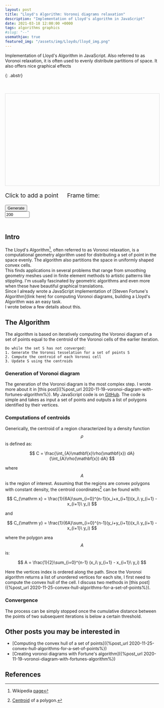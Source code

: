 ```yaml
---
layout: post
title: "Lloyd's Algorithm: Voronoi diagrams relaxation"
description: "Implementation of Lloyd's algorithm in JavaScript"
date: 2021-03-18 12:00:00 +0000
tags: algorithms graphics
#slug: "--"
usemathjax: true
featured_img: "/assets/img/Lloyds/lloyd_img.png"
---
```


Implementation of Lloyd's Algorithm in JavaScript. Also referred to as Voronoi relaxation, it is often used to evenly distribute partitions of space. It also offers nice graphical effects
<!-- excer -->
{: .abstr}

<div style="margin: 50px auto;">
    <svg style="min-width: 100%;height: 300px;border: 1px solid #dcdcdc;" xmlns="http://www.w3.org/2000/svg" id="svg_lloyd"></svg>
    <div class="row" style="font-size: 1.2rem;">
        <div class="four columns" >
        <p style="margin-bottom: 3px">Click to add a point</p>
        <p>Frame time:  <em id="timer"></em></p>
        </div>
        <!-- <div class="four columns"  style="text-align:center">  
        </div>  -->
        <!-- <div class="four columns">
            <input type="button" class="btn-control u-pull-right" id="clear" value="Clear">
        </div> -->
        <div class="four columns">
            <input type="button" class="btn-control u-pull-right" id="generate-btn" value="Generate">
        </div>
        <div class="four columns">
            <input type="text" class="u-pull-right" style="max-width: 80px;" id="generate-text" value="200">
        </div>
    </div>
    <script src="/assets/scripts/lloyds/Voronoi.js"></script>
    <script src="/assets/scripts/lloyds/graphics.js"></script>
    <script src="/assets/scripts/lloyds/main.js"></script>
</div>

## Intro
The Lloyd's Algorithm[^1], often referred to as Voronoi relaxation, is a computational geometry algorithm used for distributing a set of point in the space evenly. The algorithm also partitions the space in uniformly shaped convex cells.  
This finds applications in several problems that range from smoothing geometry meshes used in finite element methods to artistic patterns like stippling.
I'm usually fascinated by geometric algorithms and even more when these have beautiful graphical translations.   
Since I already wrote a JavaScript implementation of [Steven Fortune's Algorithm](link here) for computing Voronoi diagrams, building a Lloyd's Algorithm was an easy task.  
I wrote below a few details about this.

## The Algorithm
The algorithm is based on iteratively computing the Voronoi diagram of a set of points equal to the centroid of the Voronoi cells of the earlier iteration.

```
Do while the set S has not converged:
1. Generate the Voronoi tesselation for a set of points S
2. Compute the centroid of each Voronoi cell
3. Update S using the centroids
```

### Generation of Voronoi diagram
The generation of the Voronoi diagram is the most complex step. I wrote more about it in [this post]({%post_url 2020-11-19-voronoi-diagram-with-fortunes-algorithm%}). My JavaScript code is on [GitHub](https://github.com/ridoluc/Voronoi-Diagram).
The code is simple and takes as input a set of points and outputs a list of polygons identified by their vertices.

### Computations of centroids
Generically, the centroid of a region characterized by a density function $$\rho$$ is defined as:

$$
C = \frac{\int_{A}\mathbf{x}\rho(\mathbf{x}) dA}{\int_{A}\rho(\mathbf{x}) dA}
$$ 

where $$A$$ is the region of interest.
Assuming that the regions are convex polygons with constant density, the  centroid coordinates[^2] can be found with:

$$
C_{\mathrm x} = \frac{1}{6A}\sum_{i=0}^{n-1}(x_i+x_{i+1})(x_i\ y_{i+1} - x_{i+1}\ y_i)
$$

and

$$
C_{\mathrm y} = \frac{1}{6A}\sum_{i=0}^{n-1}(y_i+y_{i+1})(x_i\ y_{i+1} - x_{i+1}\ y_i)
$$

where the polygon area $$A$$ is:

$$
A = \frac{1}{2}\sum_{i=0}^{n-1} (x_i\ y_{i+1} - x_{i+1}\ y_i)
$$

Here the vertices index is ordered along the path.
Since the Voronoi algorithm returns a list of unordered vertices for each site, I first need to compute the convex hull of the cell.
I discuss two methods in [this post]({%post_url 2020-11-25-convex-hull-algorithms-for-a-set-of-points%}).

### Convergence
The process can be simply stopped once the cumulative distance between the points of two subsequent iterations is below a certain threshold. 


## Other posts you may be interested in
- [Computing the convex hull of a set of points]({%post_url 2020-11-25-convex-hull-algorithms-for-a-set-of-points%})
- [Creating voronoi diagrams with Fortune's algorithm]({%post_url 2020-11-19-voronoi-diagram-with-fortunes-algorithm%})

## References
[^1]: Wikipedia [page](https://en.wikipedia.org/wiki/Lloyd%27s_algorithm)
[^2]: [Centroid](https://en.wikipedia.org/wiki/Centroid#Of_a_polygon) of a polygon.